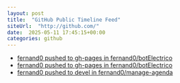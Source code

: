```yaml
---
layout: post
title:  "GitHub Public Timeline Feed"
siteUrl:  "http://github.com/"
date:  2025-05-11 17:45:15+00:00
categories: github
---
```

*  [fernand0 pushed to gh-pages in fernand0/botElectrico](https://github.com/fernand0/botElectrico/compare/6974068d66...c9b9245dd9)
*  [fernand0 pushed to gh-pages in fernand0/botElectrico](https://github.com/fernand0/botElectrico/compare/384e05846d...854b1486fb)
*  [fernand0 pushed to devel in fernand0/manage-agenda](https://github.com/fernand0/manage-agenda/compare/58078e9f81...16379184da)
